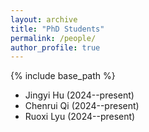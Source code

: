 ```yaml
---
layout: archive
title: "PhD Students"
permalink: /people/
author_profile: true
---
```


{% include base_path %}

- Jingyi Hu (2024--present)
- Chenrui Qi (2024--present)
- Ruoxi Lyu (2024--present)
